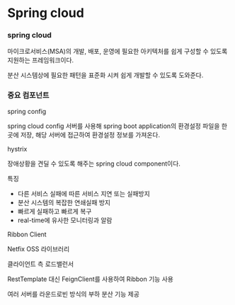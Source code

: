 # Spring cloud

### spring cloud

마이크로서비스(MSA)의 개발, 배포, 운영에 필요한 아키텍처를 쉽게 구성할 수 있도록 지원하는 프레임워크이다.

분산 시스템상에 필요한 패턴을 표준화 시켜 쉽게 개발할 수 있도록 도와준다.

### 중요 컴포넌트

spring config

spring cloud config 서버를 사용해 spring boot application의 환경설정 파일을 한 곳에 저장, 해당 서버에 접근하여 환경설정 정보를 가져온다.

hystrix

장애상황을 견딜 수 있도록 해주는 spring cloud component이다.

특징

- 다른 서비스 실패에 따른 서비스 지연 또는 실패방지
- 분산 시스템의 복잡한 연쇄실패 방지
- 빠르게 실패하고 빠르게 복구
- real-time에 유사한 모니터링과 알람

Ribbon Client

Netfix OSS 라이브러리

클라이언트 측 로드밸런서

RestTemplate 대신 FeignClient를 사용하여 Ribbon 기능 사용

여러 서버를 라운드로빈 방식의 부하 분산 기능 제공